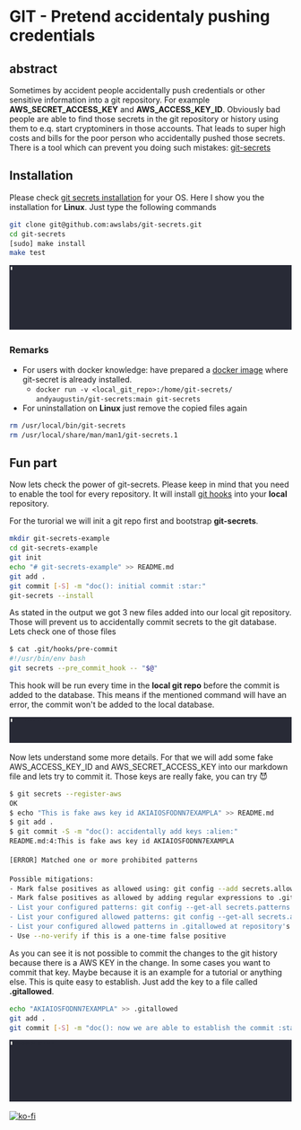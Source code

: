 # GIT - Pretend accidentaly pushing credentials

## abstract

Sometimes by accident people accidentally push credentials or other sensitive information into a git repository. For example **AWS_SECRET_ACCESS_KEY** and **AWS_ACCESS_KEY_ID**.
Obviously bad people are able to find those secrets in the git repository or history using them to e.q. start cryptominers in those accounts. That leads to super high costs and bills for the poor person who accidentally pushed those secrets.
There is a tool which can prevent you doing such mistakes: [git-secrets][git-secrets]

## Installation

Please check [git secrets installation][git-secrets-install] for your OS. Here I show you the installation for **Linux**.
Just type the following commands

```bash
git clone git@github.com:awslabs/git-secrets.git
cd git-secrets
[sudo] make install
make test
```

![install](../assets/git/git_secrets/install.gif)

### Remarks

- For users with docker knowledge: have prepared a [docker image][git-secrets-docker] where git-secret is already installed.
  - `docker run -v <local_git_repo>:/home/git-secrets/ andyaugustin/git-secrets:main git-secrets`
- For uninstallation on **Linux** just remove the copied files again

```bash
rm /usr/local/bin/git-secrets
rm /usr/local/share/man/man1/git-secrets.1
```

## Fun part

Now lets check the power of git-secrets.
Please keep in mind that you need to enable the tool for every repository. It will install [git hooks][git-hooks] into your **local** repository.

For the turorial we will init a git repo first and bootstrap **git-secrets**.

```bash
mkdir git-secrets-example
cd git-secrets-example
git init
echo "# git-secrets-example" >> README.md
git add .
git commit [-S] -m "doc(): initial commit :star:"
git-secrets --install
```

As stated in the output we got 3 new files added into our local git repository. Those will prevent us to accidentally commit secrets to the git database. Lets check one of those files

```bash
$ cat .git/hooks/pre-commit
#!/usr/bin/env bash
git secrets --pre_commit_hook -- "$@"
```

This hook will be run every time in the **local git repo** before the commit is added to the database. This means if the mentioned command will have an error, the commit won't be added to the local database.

![init](../assets/git/git_secrets/init.gif)

Now lets understand some more details. For that we will add some fake AWS_ACCESS_KEY_ID and AWS_SECRET_ACCESS_KEY into our markdown file and lets try to commit it.
Those keys are really fake, you can try :smiling_imp:

```bash
$ git secrets --register-aws
OK
$ echo "This is fake aws key id AKIAIOSFODNN7EXAMPLA" >> README.md
$ git add .
$ git commit -S -m "doc(): accidentally add keys :alien:"
README.md:4:This is fake aws key id AKIAIOSFODNN7EXAMPLA

[ERROR] Matched one or more prohibited patterns

Possible mitigations:
- Mark false positives as allowed using: git config --add secrets.allowed ...
- Mark false positives as allowed by adding regular expressions to .gitallowed at repository's root directory
- List your configured patterns: git config --get-all secrets.patterns
- List your configured allowed patterns: git config --get-all secrets.allowed
- List your configured allowed patterns in .gitallowed at repository's root directory
- Use --no-verify if this is a one-time false positive
```

As you can see it is not possible to commit the changes to the git history because there is a AWS KEY in the change.
In some cases you want to commit that key. Maybe because it is an example for a tutorial or anything else.
This is quite easy to establish. Just add the key to a file called **.gitallowed**.

```bash
echo "AKIAIOSFODNN7EXAMPLA" >> .gitallowed
git add .
git commit [-S] -m "doc(): now we are able to establish the commit :star:"
```

![example-usage](../assets/git/git_secrets/example_usage.gif)

[![ko-fi](https://ko-fi.com/img/githubbutton_sm.svg)](https://ko-fi.com/A0A4EKB66)

[git-secrets]: https://github.com/awslabs/git-secrets
[git-secrets-install]: https://github.com/awslabs/git-secrets#installing-git-secrets
[git-secrets-docker]: https://hub.docker.com/repository/docker/andyaugustin/git-secrets
[git-hooks]: https://git-scm.com/book/en/v2/Customizing-Git-Git-Hooks
